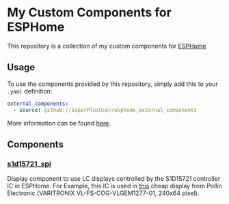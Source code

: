 # My Custom Components for ESPHome

This repository is a collection of my custom components for [ESPHome](https://esphome.io/)

## Usage

To use the components provided by this repository, simply add this to your `.yaml` definition:

```yaml
external_components:
  - source: github://SuperPlusUser/esphome_external_components
```

More information can be found [here](https://esphome.io/components/external_components.html).

## Components

### [s1d15721_spi](./components/s1d15721_spi/)

Display component to use LC displays controlled by the S1D15721 controller IC in ESPHome. For Example, this IC is used in [this](https://www.pollin.de/p/varitronix-lcd-cog-vlgem1277-01-240x64-pixel-121713) cheap display from Pollin Electronic (VARITRONIX VL-FS-COG-VLGEM1277-01, 240x64 pixel).